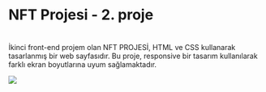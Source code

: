 # <h1>NFT Projesi - 2. proje <h1>

  İkinci front-end projem olan NFT PROJESİ, HTML ve CSS kullanarak tasarlanmış bir web sayfasıdır. Bu proje, responsive bir tasarım kullanılarak farklı ekran boyutlarına uyum sağlamaktadır.


![](onizleme.gif)
